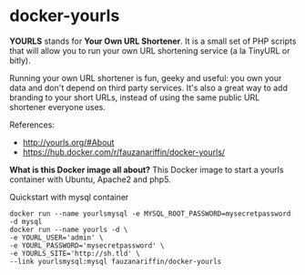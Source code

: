 # docker-yourls

**YOURLS** stands for **Your Own URL Shortener**. It is a small set of PHP scripts that will allow you to run your own URL shortening service (a la TinyURL or bitly).

Running your own URL shortener is fun, geeky and useful: you own your data and don't depend on third party services. It's also a great way to add branding to your short URLs, instead of using the same public URL shortener everyone uses.

References:
- http://yourls.org/#About
- https://hub.docker.com/r/fauzanariffin/docker-yourls/

**What is this Docker image all about?**
This Docker image to start a yourls container with Ubuntu, Apache2 and php5.

Quickstart with mysql container

```
docker run --name yourlsmysql -e MYSQL_ROOT_PASSWORD=mysecretpassword -d mysql
docker run --name yourls -d \
-e YOURL_USER='admin' \
-e YOURL_PASSWORD='mysecretpassword' \
-e YOURLS_SITE='http://sh.tld' \
--link yourlsmysql:mysql fauzanariffin/docker-yourls
```
